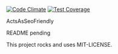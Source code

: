 [![Code Climate](https://codeclimate.com/github/fishtag/acts_as_seo_friendly/badges/gpa.svg)](https://codeclimate.com/github/fishtag/acts_as_seo_friendly)
[![Test Coverage](https://codeclimate.com/github/fishtag/acts_as_seo_friendly/badges/coverage.svg)](https://codeclimate.com/github/fishtag/acts_as_seo_friendly)

ActsAsSeoFriendly

README pending

This project rocks and uses MIT-LICENSE.
